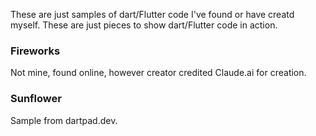 These are just samples of dart/Flutter code I've found or have creatd myself. These are just pieces to show dart/Flutter code in action.

### Fireworks
Not mine, found online, however creator credited Claude.ai for creation.

### Sunflower
Sample from dartpad.dev.
